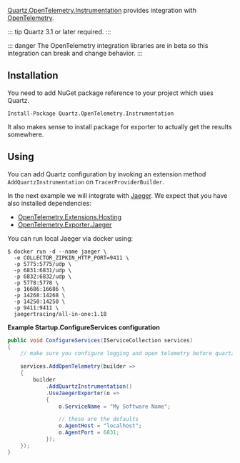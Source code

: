 [Quartz.OpenTelemetry.Instrumentation](https://www.nuget.org/packages/Quartz.OpenTelemetry.Instrumentation)
provides integration with [OpenTelemetry](https://opentelemetry.io/).

::: tip
Quartz 3.1 or later required.
:::

::: danger
The OpenTelemetry integration libraries are in beta so this integration can break and change behavior.
:::

## Installation

You need to add NuGet package reference to your project which uses Quartz.

    Install-Package Quartz.OpenTelemetry.Instrumentation

It also makes sense to install package for exporter to actually get the results somewhere.

## Using

You can add Quartz configuration by invoking an extension method `AddQuartzInstrumentation` on `TracerProviderBuilder`.

In the next example we will integrate with [Jaeger](https://www.jaegertracing.io/). We expect that you have also installed dependencies:

* [OpenTelemetry.Extensions.Hosting](https://www.nuget.org/packages/OpenTelemetry.Extensions.Hosting)
* [OpenTelemetry.Exporter.Jaeger](https://www.nuget.org/packages/OpenTelemetry.Exporter.Jaeger)

You can run local Jaeger via docker using:

```
$ docker run -d --name jaeger \
  -e COLLECTOR_ZIPKIN_HTTP_PORT=9411 \
  -p 5775:5775/udp \
  -p 6831:6831/udp \
  -p 6832:6832/udp \
  -p 5778:5778 \
  -p 16686:16686 \
  -p 14268:14268 \
  -p 14250:14250 \
  -p 9411:9411 \
  jaegertracing/all-in-one:1.18
```

**Example Startup.ConfigureServices configuration**

```csharp
public void ConfigureServices(IServiceCollection services)
{
    // make sure you configure logging and open telemetry before quartz services

    services.AddOpenTelemetry(builder =>
    {
        builder
            .AddQuartzInstrumentation()
            .UseJaegerExporter(o =>
            {
                o.ServiceName = "My Software Name";

                // these are the defaults
                o.AgentHost = "localhost";
                o.AgentPort = 6831;
            });
    });
}
```